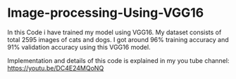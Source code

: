 # Image-processing-Using-VGG16

In this Code i have trained my model using VGG16. My dataset consists of total 2595 images of cats and dogs. I got around 96% training accuracy and 91% validation accuracy using this VGG16 model.

Implementation and details of this code is explained in my you tube channel: https://youtu.be/DC4E24MQoNQ
